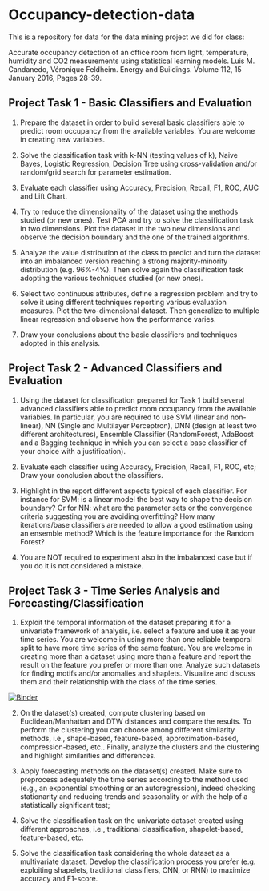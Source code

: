 # Occupancy-detection-data

This is a repository for data for the data mining project we did for class:

Accurate occupancy detection of an office room from light, temperature, humidity and CO2 measurements using statistical learning models. Luis M. Candanedo, Véronique Feldheim. Energy and Buildings. Volume 112, 15 January 2016, Pages 28-39.
  
## Project Task 1 - Basic Classifiers and Evaluation

1. Prepare the dataset in order to build several basic classifiers able to predict room occupancy from the available variables. You are welcome in creating new variables.

2. Solve the classification task with k-NN (testing values of k), Naive Bayes, Logistic Regression, Decision Tree using cross-validation and/or random/grid search for parameter estimation.

3. Evaluate each classifier using Accuracy, Precision, Recall, F1, ROC, AUC and Lift Chart.

4. Try to reduce the dimensionality of the dataset using the methods studied (or new ones). Test PCA and try to solve the classification task in two dimensions. Plot the dataset in the two new dimensions and observe the decision boundary and the one of the trained algorithms.

5. Analyze the value distribution of the class to predict and turn the dataset into an imbalanced version reaching a strong majority-minority distribution (e.g. 96%-4%). Then solve again the classification task adopting the various techniques studied (or new ones).

6. Select two continuous attributes, define a regression problem and try to solve it using different techniques reporting various evaluation measures. Plot the two-dimensional dataset. Then generalize to multiple linear regression and observe how the performance varies.

7. Draw your conclusions about the basic classifiers and techniques adopted in this analysis.

## Project Task 2 - Advanced Classifiers and Evaluation

1. Using the dataset for classification prepared for Task 1 build several advanced classifiers able to predict room occupancy from the available variables. In particular, you are required to use SVM (linear and non-linear), NN (Single and Multilayer Perceptron), DNN (design at least two different architectures), Ensemble Classifier (RandomForest, AdaBoost and a Bagging technique in which you can select a base classifier of your choice with a justification).

2. Evaluate each classifier using Accuracy, Precision, Recall, F1, ROC, etc; Draw your conclusion about the classifiers.

3. Highlight in the report different aspects typical of each classifier. For instance for SVM: is a linear model the best way to shape the decision boundary? Or for NN: what are the parameter sets or the convergence criteria suggesting you are avoiding overfitting? How many iterations/base classifiers are needed to allow a good estimation using an ensemble method? Which is the feature importance for the Random Forest?

4. You are NOT required to experiment also in the imbalanced case but if you do it is not considered a mistake.

## Project Task 3 - Time Series Analysis and Forecasting/Classification

1. Exploit the temporal information of the dataset preparing it for a univariate framework of analysis, i.e. select a feature and use it as your time series. You are welcome in using more than one reliable temporal split to have more time series of the same feature. You are welcome in creating more than a dataset using more than a feature and report the result on the feature you prefer or more than one. Analyze such datasets for finding motifs and/or anomalies and shaplets. Visualize and discuss them and their relationship with the class of the time series.

[![Binder](https://mybinder.org/badge_logo.svg)](https://mybinder.org/v2/gh/piyushtada/data_mining_2020_project_occupancy_detection.git/master?filepath=https%3A%2F%2Fgithub.com%2Fpiyushtada%2Fdata_mining_2020_project_occupancy_detection%2Fblob%2Fmaster%2Fjupyter_notebooks%2F10_TimeSeriesgc_shapelet%2520discovery-2020-05-01.ipynb)

2. On the dataset(s) created, compute clustering based on Euclidean/Manhattan and DTW distances and compare the results. To perform the clustering you can choose among different similarity methods, i.e., shape-based, feature-based, approximation-based, compression-based, etc.. Finally, analyze the clusters and the clustering and highlight similarities and differences.

3. Apply forecasting methods on the dataset(s) created. Make sure to preprocess adequately the time series according to the method used (e.g., an exponential smoothing or an autoregression), indeed checking stationarity and reducing trends and seasonality or with the help of a statistically significant test;

4. Solve the classification task on the univariate dataset created using different approaches, i.e., traditional classification, shapelet-based, feature-based, etc.

5. Solve the classification task considering the whole dataset as a multivariate dataset. Develop the classification process you prefer (e.g. exploiting shapelets, traditional classifiers, CNN, or RNN) to maximize accuracy and F1-score.
